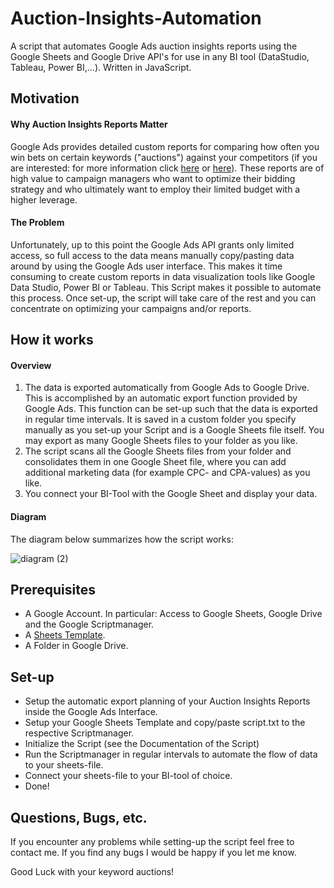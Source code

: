 # Auction-Insights-Automation
A script that automates Google Ads auction insights reports using the Google Sheets and Google Drive API's for use in any BI tool (DataStudio, Tableau, Power BI,...). Written in JavaScript.

## Motivation
#### Why Auction Insights Reports Matter
Google Ads provides detailed custom reports for comparing how often you win bets on certain keywords ("auctions") against your competitors (if you are interested: for more information click [here](https://www.youtube.com/watch?v=xjgDWOXXmtc) or [here](https://support.google.com/google-ads/answer/2579754?hl=en)). These reports are of high value to campaign managers who want to optimize their bidding strategy and who ultimately want to employ their limited budget with a higher leverage. 
#### The Problem
Unfortunately, up to this point the Google Ads API grants only limited access, so full access to the data means manually copy/pasting data around by using the Google Ads user interface. This makes it time consuming to create custom reports in data visualization tools like Google Data Studio, Power BI or Tableau. This Script makes it possible to automate this process. Once set-up, the script will take care of the rest and you can concentrate on optimizing your campaigns and/or reports.

## How it works
#### Overview
1. The data is exported automatically from Google Ads to Google Drive. This is accomplished by an automatic export function provided by Google Ads. This function can be set-up such that the data is exported in regular time intervals. It is saved in a custom folder you specify manually as you set-up your Script and is a Google Sheets file itself. You may export as many Google Sheets files to your folder as you like. 
2. The script scans all the Google Sheets files from your folder and consolidates them in one Google Sheet file, where you can add additional marketing data (for example CPC- and CPA-values) as you like. 
3. You connect your BI-Tool with the Google Sheet and display your data.

#### Diagram
The diagram below summarizes how the script works:

![diagram (2)](https://user-images.githubusercontent.com/69138900/109516707-c7cb0e80-7aa8-11eb-9f16-8ac15a18de8d.jpg)

## Prerequisites
- A Google Account. In particular: Access to Google Sheets, Google Drive and the Google Scriptmanager.
- A [Sheets Template](https://docs.google.com/spreadsheets/d/1tE4iAT9wNRYPmf5za7IYr-LiGHYBecBqTY0UvPGVpyo/edit?usp=sharing).
- A Folder in Google Drive.

## Set-up
- Setup the automatic export planning of your Auction Insights Reports inside the Google Ads Interface.
- Setup your Google Sheets Template and copy/paste script.txt to the respective Scriptmanager.
- Initialize the Script (see the Documentation of the Script)
- Run the Scriptmanager in regular intervals to automate the flow of data to your sheets-file.
- Connect your sheets-file to your BI-tool of choice.
- Done!

## Questions, Bugs, etc.
If you encounter any problems while setting-up the script feel free to contact me. If you find any bugs I would be happy if you let me know.

Good Luck with your keyword auctions!
